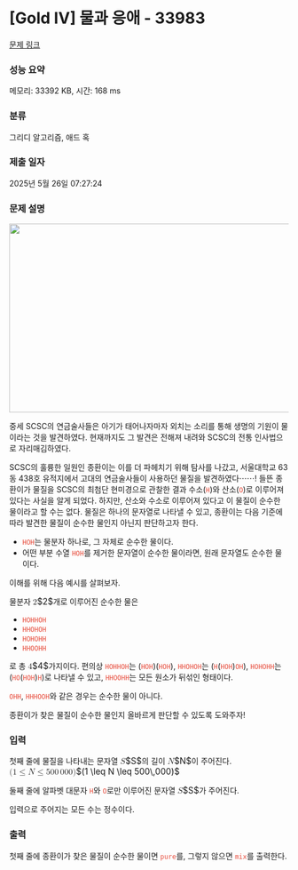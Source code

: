 # [Gold IV] 물과 응애 - 33983 

[문제 링크](https://www.acmicpc.net/problem/33983) 

### 성능 요약

메모리: 33392 KB, 시간: 168 ms

### 분류

그리디 알고리즘, 애드 혹

### 제출 일자

2025년 5월 26일 07:27:24

### 문제 설명

<p style="text-align: center;"><img alt="" src="https://upload.acmicpc.net/ce3871b8-bf66-4c3a-9b43-dffbed415ea7/-/preview/" style="height: 340px; width: 600px;"></p>

<p>중세 SCSC의 연금술사들은 아기가 태어나자마자 외치는 소리를 통해 생명의 기원이 물이라는 것을 발견하였다. 현재까지도 그 발견은 전해져 내려와 SCSC의 전통 인사법으로 자리매김하였다.</p>

<p>SCSC의 훌륭한 일원인 종환이는 이를 더 파헤치기 위해 탐사를 나갔고, 서울대학교 63동 438호 유적지에서 고대의 연금술사들이 사용하던 물질을 발견하였다⋯⋯! 들뜬 종환이가 물질을 SCSC의 최첨단 현미경으로 관찰한 결과 수소(<span style="color:#e74c3c;"><code>H</code></span>)와 산소(<span style="color:#e74c3c;"><code>O</code></span>)로 이루어져 있다는 사실을 알게 되었다. 하지만, 산소와 수소로 이루어져 있다고 이 물질이 순수한 물이라고 할 수는 없다. 물질은 하나의 문자열로 나타낼 수 있고, 종환이는 다음 기준에 따라 발견한 물질이 순수한 물인지 아닌지 판단하고자 한다.</p>

<ul>
	<li><span style="color:#e74c3c;"><code>HOH</code></span>는 물분자 하나로, 그 자체로 순수한 물이다.</li>
	<li>어떤 부분 수열 <span style="color:#e74c3c;"><code>HOH</code></span>를 제거한 문자열이 순수한 물이라면, 원래 문자열도 순수한 물이다.</li>
</ul>

<p>이해를 위해 다음 예시를 살펴보자.</p>

<p>물분자 <mjx-container class="MathJax" jax="CHTML" style="font-size: 109%; position: relative;"><mjx-math class="MJX-TEX" aria-hidden="true"><mjx-mn class="mjx-n"><mjx-c class="mjx-c32"></mjx-c></mjx-mn></mjx-math><mjx-assistive-mml unselectable="on" display="inline"><math xmlns="http://www.w3.org/1998/Math/MathML"><mn>2</mn></math></mjx-assistive-mml><span aria-hidden="true" class="no-mathjax mjx-copytext">$2$</span></mjx-container>개로 이루어진 순수한 물은</p>

<ul>
	<li><code><span style="color:#e74c3c;">HOHHOH</span></code></li>
	<li><code><span style="color:#e74c3c;">HHOHOH</span></code></li>
	<li><code><span style="color:#e74c3c;">HOHOHH</span></code></li>
	<li><code><span style="color:#e74c3c;">HHOOHH</span></code></li>
</ul>

<p>로 총 <mjx-container class="MathJax" jax="CHTML" style="font-size: 109%; position: relative;"><mjx-math class="MJX-TEX" aria-hidden="true"><mjx-mn class="mjx-n"><mjx-c class="mjx-c34"></mjx-c></mjx-mn></mjx-math><mjx-assistive-mml unselectable="on" display="inline"><math xmlns="http://www.w3.org/1998/Math/MathML"><mn>4</mn></math></mjx-assistive-mml><span aria-hidden="true" class="no-mathjax mjx-copytext">$4$</span></mjx-container>가지이다. 편의상 <span style="color:#e74c3c;"><code>HOHHOH</code></span>는 (<span style="color:#e74c3c;"><code>HOH</code></span>)(<span style="color:#e74c3c;"><code>HOH</code></span>), <span style="color:#e74c3c;"><code>HHOHOH</code></span>는 (<span style="color:#e74c3c;"><code>H</code></span>(<span style="color:#e74c3c;"><code>HOH</code></span>)<span style="color:#e74c3c;"><code>OH</code></span>), <span style="color:#e74c3c;"><code>HOHOHH</code></span>는 (<span style="color:#e74c3c;"><code>HO</code></span>(<span style="color:#e74c3c;"><code>HOH</code></span>)<span style="color:#e74c3c;"><code>H</code></span>)로 나타낼 수 있고, <span style="color:#e74c3c;"><code>HHOOHH</code></span>는 모든 원소가 뒤섞인 형태이다.</p>

<p><span style="color:#e74c3c;"><code>OHH</code></span>, <span style="color:#e74c3c;"><code>HHHOOH</code></span>와 같은 경우는 순수한 물이 아니다.</p>

<p>종환이가 찾은 물질이 순수한 물인지 올바르게 판단할 수 있도록 도와주자!</p>

### 입력 

 <p>첫째 줄에 물질을 나타내는 문자열 <mjx-container class="MathJax" jax="CHTML" style="font-size: 109%; position: relative;"><mjx-math class="MJX-TEX" aria-hidden="true"><mjx-mi class="mjx-i"><mjx-c class="mjx-c1D446 TEX-I"></mjx-c></mjx-mi></mjx-math><mjx-assistive-mml unselectable="on" display="inline"><math xmlns="http://www.w3.org/1998/Math/MathML"><mi>S</mi></math></mjx-assistive-mml><span aria-hidden="true" class="no-mathjax mjx-copytext">$S$</span></mjx-container>의 길이 <mjx-container class="MathJax" jax="CHTML" style="font-size: 109%; position: relative;"><mjx-math class="MJX-TEX" aria-hidden="true"><mjx-mi class="mjx-i"><mjx-c class="mjx-c1D441 TEX-I"></mjx-c></mjx-mi></mjx-math><mjx-assistive-mml unselectable="on" display="inline"><math xmlns="http://www.w3.org/1998/Math/MathML"><mi>N</mi></math></mjx-assistive-mml><span aria-hidden="true" class="no-mathjax mjx-copytext">$N$</span></mjx-container>이 주어진다. <mjx-container class="MathJax" jax="CHTML" style="font-size: 109%; position: relative;"><mjx-math class="MJX-TEX" aria-hidden="true"><mjx-mo class="mjx-n"><mjx-c class="mjx-c28"></mjx-c></mjx-mo><mjx-mn class="mjx-n"><mjx-c class="mjx-c31"></mjx-c></mjx-mn><mjx-mo class="mjx-n" space="4"><mjx-c class="mjx-c2264"></mjx-c></mjx-mo><mjx-mi class="mjx-i" space="4"><mjx-c class="mjx-c1D441 TEX-I"></mjx-c></mjx-mi><mjx-mo class="mjx-n" space="4"><mjx-c class="mjx-c2264"></mjx-c></mjx-mo><mjx-mn class="mjx-n" space="4"><mjx-c class="mjx-c35"></mjx-c><mjx-c class="mjx-c30"></mjx-c><mjx-c class="mjx-c30"></mjx-c></mjx-mn><mjx-mstyle><mjx-mspace style="width: 0.167em;"></mjx-mspace></mjx-mstyle><mjx-mn class="mjx-n"><mjx-c class="mjx-c30"></mjx-c><mjx-c class="mjx-c30"></mjx-c><mjx-c class="mjx-c30"></mjx-c></mjx-mn><mjx-mo class="mjx-n"><mjx-c class="mjx-c29"></mjx-c></mjx-mo></mjx-math><mjx-assistive-mml unselectable="on" display="inline"><math xmlns="http://www.w3.org/1998/Math/MathML"><mo stretchy="false">(</mo><mn>1</mn><mo>≤</mo><mi>N</mi><mo>≤</mo><mn>500</mn><mstyle scriptlevel="0"><mspace width="0.167em"></mspace></mstyle><mn>000</mn><mo stretchy="false">)</mo></math></mjx-assistive-mml><span aria-hidden="true" class="no-mathjax mjx-copytext">$(1 \leq N \leq 500\,000)$</span> </mjx-container></p>

<p>둘째 줄에 알파벳 대문자 <code><span style="color:#e74c3c;">H</span></code>와 <code><span style="color:#e74c3c;">O</span></code>로만 이루어진 문자열 <mjx-container class="MathJax" jax="CHTML" style="font-size: 109%; position: relative;"><mjx-math class="MJX-TEX" aria-hidden="true"><mjx-mi class="mjx-i"><mjx-c class="mjx-c1D446 TEX-I"></mjx-c></mjx-mi></mjx-math><mjx-assistive-mml unselectable="on" display="inline"><math xmlns="http://www.w3.org/1998/Math/MathML"><mi>S</mi></math></mjx-assistive-mml><span aria-hidden="true" class="no-mathjax mjx-copytext">$S$</span></mjx-container>가 주어진다.</p>

<p>입력으로 주어지는 모든 수는 정수이다.</p>

### 출력 

 <p>첫째 줄에 종환이가 찾은 물질이 순수한 물이면 <code><span style="color:#e74c3c;">pure</span></code>를, 그렇지 않으면 <code><span style="color:#e74c3c;">mix</span></code>를 출력한다.</p>

